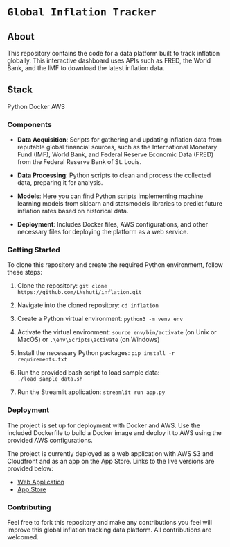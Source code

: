 
# **`Global Inflation Tracker`**

## **About**

This repository contains the code for a data platform built to track inflation globally. This interactive dashboard uses APIs such as FRED, the World Bank, and the IMF to download the latest inflation data.

## **Stack** 
Python
Docker
AWS

### **Components**

- **Data Acquisition**: Scripts for gathering and updating inflation data from reputable global financial sources, such as the International Monetary Fund (IMF), World Bank, and Federal Reserve Economic Data (FRED) from the Federal Reserve Bank of St. Louis.

- **Data Processing**: Python scripts to clean and process the collected data, preparing it for analysis.

- **Models**: Here you can find Python scripts implementing machine learning models from sklearn and statsmodels libraries to predict future inflation rates based on historical data.

- **Deployment**: Includes Docker files, AWS configurations, and other necessary files for deploying the platform as a web service.

### **Getting Started**

To clone this repository and create the required Python environment, follow these steps:

1. Clone the repository: `git clone https://github.com/LNshuti/inflation.git`

2. Navigate into the cloned repository: `cd inflation`

3. Create a Python virtual environment: `python3 -m venv env`

4. Activate the virtual environment: `source env/bin/activate` (on Unix or MacOS) or `.\env\Scripts\activate` (on Windows)

5. Install the necessary Python packages: `pip install -r requirements.txt`

6. Run the provided bash script to load sample data: `./load_sample_data.sh`

7. Run the Streamlit application: `streamlit run app.py`

### **Deployment**

The project is set up for deployment with Docker and AWS. Use the included Dockerfile to build a Docker image and deploy it to AWS using the provided AWS configurations.

The project is currently deployed as a web application with AWS S3 and Cloudfront and as an app on the App Store. Links to the live versions are provided below:

- [Web Application](https://your-aws-cloudfront-url)
- [App Store](https://appstore-link)

### **Contributing**

Feel free to fork this repository and make any contributions you feel will improve this global inflation tracking data platform. All contributions are welcomed.
